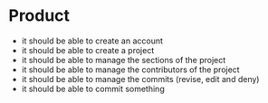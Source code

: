 # Product

- it should be able to create an account
- it should be able to create a project
- it should be able to manage the sections of the project
- it should be able to manage the contributors of the project
- it should be able to manage the commits (revise, edit and deny)
- it should be able to commit something
